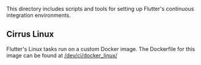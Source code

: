 This directory includes scripts and tools for setting up Flutter's continuous
integration environments.

## Cirrus Linux

Flutter's Linux tasks run on a custom Docker image. The Dockerfile for this
image can be found at [/dev/ci/docker_linux/](https://github.com/flutter/flutter/blob/master/dev/ci/docker_linux/)
